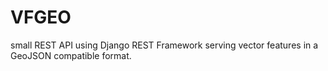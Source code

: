 # VFGEO
small REST API using Django REST Framework serving vector features in a GeoJSON compatible format.
